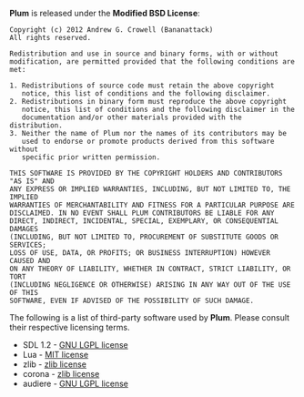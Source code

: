 **Plum** is released under the **Modified BSD License**:

    Copyright (c) 2012 Andrew G. Crowell (Bananattack)
    All rights reserved.

    Redistribution and use in source and binary forms, with or without
    modification, are permitted provided that the following conditions are met:

    1. Redistributions of source code must retain the above copyright
       notice, this list of conditions and the following disclaimer.
    2. Redistributions in binary form must reproduce the above copyright
       notice, this list of conditions and the following disclaimer in the
       documentation and/or other materials provided with the distribution.
    3. Neither the name of Plum nor the names of its contributors may be
       used to endorse or promote products derived from this software without
       specific prior written permission.

    THIS SOFTWARE IS PROVIDED BY THE COPYRIGHT HOLDERS AND CONTRIBUTORS "AS IS" AND
    ANY EXPRESS OR IMPLIED WARRANTIES, INCLUDING, BUT NOT LIMITED TO, THE IMPLIED
    WARRANTIES OF MERCHANTABILITY AND FITNESS FOR A PARTICULAR PURPOSE ARE
    DISCLAIMED. IN NO EVENT SHALL PLUM CONTRIBUTORS BE LIABLE FOR ANY
    DIRECT, INDIRECT, INCIDENTAL, SPECIAL, EXEMPLARY, OR CONSEQUENTIAL DAMAGES
    (INCLUDING, BUT NOT LIMITED TO, PROCUREMENT OF SUBSTITUTE GOODS OR SERVICES;
    LOSS OF USE, DATA, OR PROFITS; OR BUSINESS INTERRUPTION) HOWEVER CAUSED AND
    ON ANY THEORY OF LIABILITY, WHETHER IN CONTRACT, STRICT LIABILITY, OR TORT
    (INCLUDING NEGLIGENCE OR OTHERWISE) ARISING IN ANY WAY OUT OF THE USE OF THIS
    SOFTWARE, EVEN IF ADVISED OF THE POSSIBILITY OF SUCH DAMAGE.

The following is a list of third-party software used by **Plum**. Please consult their respective licensing terms.

* SDL 1.2 - [GNU LGPL license](http://www.libsdl.org/license.php)
* Lua - [MIT license](http://www.lua.org/license.html)
* zlib - [zlib license](http://www.gzip.org/zlib/zlib_license.html)
* corona - [zlib license](http://www.gzip.org/zlib/zlib_license.html)
* audiere - [GNU LGPL license](http://opensource.org/licenses/lgpl-license.html)
